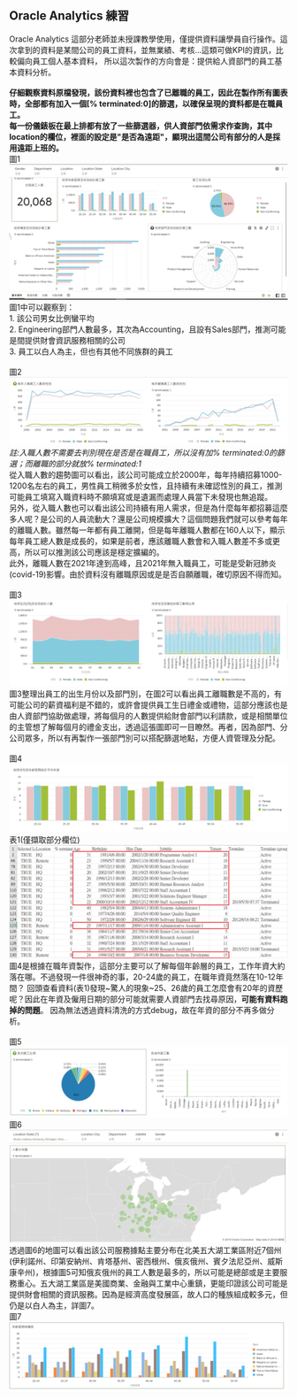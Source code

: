 ## Oracle Analytics 練習
Oracle Analytics 這部分老師並未授課教學使用，僅提供資料讓學員自行操作。這次拿到的資料是某間公司的員工資料，並無業績、考核...這類可做KPI的資訊，比較偏向員工個人基本資料，
所以這次製作的方向會是：提供給人資部門的員工基本資料分析。<br>
<br>
**仔細觀察資料原檔發現，該份資料裡也包含了已離職的員工，因此在製作所有圖表時，全部都有加入一個[% terminated:0]的篩選，以確保呈現的資料都是在職員工。<br>
每一份儀錶板在最上排都有放了一些篩選器，供人資部門依需求作查詢，其中location的欄位，裡面的設定是"是否為遠距"，顯現出這間公司有部分的人是採用遠距上班的。**
<br>
圖1
![image](https://github.com/hsiaotingg/data-visualization/blob/main/Oracle/basic.png)
圖1中可以觀察到：<br> 1. 該公司男女比例蠻平均<br> 2. Engineering部門人數最多，其次為Accounting，且設有Sales部門，推測可能是間提供財會資訊服務相關的公司<br> 3. 員工以白人為主，但也有其他不同族群的員工<br>
<br>
圖2
![image](https://github.com/hsiaotingg/data-visualization/blob/main/Oracle/operation-1.png)
*註:入職人數不需要去判別現在是否是在職員工，所以沒有加% terminated:0的篩選；而離職的部分就放% terminated:1<br>*
從入職人數的趨勢圖可以看出，該公司可能成立於2000年，每年持續招募1000-1200名左右的員工，男性員工稍微多於女性，且持續有未確認性別的員工，推測可能員工填寫入職資料時不願填寫或是遺漏而處理人員當下未發現也無追蹤。<br>
另外，從入職人數也可以看出該公司持續有用人需求，但是為什麼每年都招募這麼多人呢？是公司的人員流動大？還是公司規模擴大？這個問題我們就可以參考每年的離職人數。雖然每一年都有員工離開，但是每年離職人數都在160人以下，顯示每年員工總人數是成長的，如果是前者，應該離職人數會和入職人數差不多或更高，所以可以推測該公司應該是穩定擴編的。<br>
此外，離職人數在2021年達到高峰，且2021年無入職員工，可能是受新冠肺炎(covid-19)影響。由於資料沒有離職原因或是是否自願離職，確切原因不得而知。<br>
<br>
圖3
![image](https://github.com/hsiaotingg/data-visualization/blob/main/Oracle/operation-2.png)
圖3整理出員工的出生月份以及部門別，在圖2可以看出員工離職數是不高的，有可能公司的薪資福利是不錯的，或許會提供員工生日禮金或禮物，這部分應該也是由人資部門協助做處理，將每個月的人數提供給財會部門以利請款，或是相關單位的主管想了解每個月的禮金支出，透過這張圖即可一目瞭然。再者，因為部門、分公司眾多，所以有再製作一張部門別可以搭配篩選地點，方便人資管理及分配。<br>
<br>
圖4
![image](https://github.com/hsiaotingg/data-visualization/blob/main/Oracle/operation-3.png)
<br>
表1(僅擷取部分欄位)
![image](https://github.com/hsiaotingg/data-visualization/blob/main/Oracle/data.png)
圖4是根據在職年資製作，這部分主要可以了解每個年齡層的員工，工作年資大約落在哪。不過發現一件很神奇的事，20-24歲的員工，在職年資竟然落在10-12年間？
回頭查看資料(表1)發現~驚人的現象~25、26歲的員工怎麼會有20年的資歷呢？因此在年資及僱用日期的部分可能就需要人資部門去找尋原因，**可能有資料跑掉的問題**。
因為無法透過資料清洗的方式debug，故在年資的部分不再多做分析。<br>
<br>
圖5
![image](https://github.com/hsiaotingg/data-visualization/blob/main/Oracle/location-1.png)
圖6
![image](https://github.com/hsiaotingg/data-visualization/blob/main/Oracle/map.png)
透過圖6的地圖可以看出該公司服務據點主要分布在北美五大湖工業區附近7個州(伊利諾州、印第安納州、肯塔基州、密西根州、俄亥俄州、賓夕法尼亞州、威斯康辛州)，根據圖5可知俄亥俄州的員工人數是最多的，所以可能是總部或是主要服務重心。五大湖工業區是美國商業、金融與工業中心重鎮，更能印證該公司可能是提供財會相關的資訊服務。因為是經濟高度發展區，故人口的種族組成較多元，但仍是以白人為主，詳圖7。<br>
圖7
![image](https://github.com/hsiaotingg/data-visualization/blob/main/Oracle/location-2.png)
